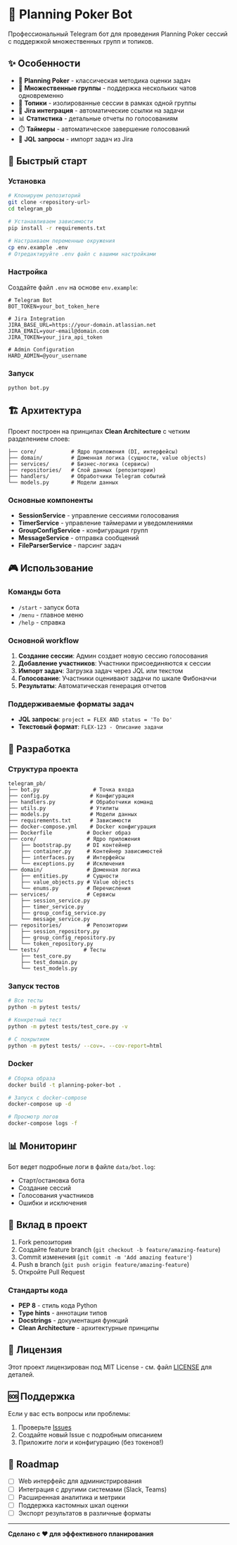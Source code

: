 # 🎯 Planning Poker Bot

Профессиональный Telegram бот для проведения Planning Poker сессий с поддержкой множественных групп и топиков.

## ✨ Особенности

- 🎲 **Planning Poker** - классическая методика оценки задач
- 👥 **Множественные группы** - поддержка нескольких чатов одновременно
- 🧵 **Топики** - изолированные сессии в рамках одной группы
- 🔗 **Jira интеграция** - автоматические ссылки на задачи
- 📊 **Статистика** - детальные отчеты по голосованиям
- ⏱️ **Таймеры** - автоматическое завершение голосований
- 🎯 **JQL запросы** - импорт задач из Jira

## 🚀 Быстрый старт

### Установка

```bash
# Клонируем репозиторий
git clone <repository-url>
cd telegram_pb

# Устанавливаем зависимости
pip install -r requirements.txt

# Настраиваем переменные окружения
cp env.example .env
# Отредактируйте .env файл с вашими настройками
```

### Настройка

Создайте файл `.env` на основе `env.example`:

```env
# Telegram Bot
BOT_TOKEN=your_bot_token_here

# Jira Integration
JIRA_BASE_URL=https://your-domain.atlassian.net
JIRA_EMAIL=your-email@domain.com
JIRA_TOKEN=your_jira_api_token

# Admin Configuration
HARD_ADMIN=@your_username
```

### Запуск

```bash
python bot.py
```

## 🏗️ Архитектура

Проект построен на принципах **Clean Architecture** с четким разделением слоев:

```
├── core/           # Ядро приложения (DI, интерфейсы)
├── domain/         # Доменная логика (сущности, value objects)
├── services/       # Бизнес-логика (сервисы)
├── repositories/   # Слой данных (репозитории)
├── handlers/       # Обработчики Telegram событий
└── models.py       # Модели данных
```

### Основные компоненты

- **SessionService** - управление сессиями голосования
- **TimerService** - управление таймерами и уведомлениями
- **GroupConfigService** - конфигурация групп
- **MessageService** - отправка сообщений
- **FileParserService** - парсинг задач

## 🎮 Использование

### Команды бота

- `/start` - запуск бота
- `/menu` - главное меню
- `/help` - справка

### Основной workflow

1. **Создание сессии**: Админ создает новую сессию голосования
2. **Добавление участников**: Участники присоединяются к сессии
3. **Импорт задач**: Загрузка задач через JQL или текстом
4. **Голосование**: Участники оценивают задачи по шкале Фибоначчи
5. **Результаты**: Автоматическая генерация отчетов

### Поддерживаемые форматы задач

- **JQL запросы**: `project = FLEX AND status = 'To Do'`
- **Текстовый формат**: `FLEX-123 - Описание задачи`

## 🔧 Разработка

### Структура проекта

```
telegram_pb/
├── bot.py                 # Точка входа
├── config.py             # Конфигурация
├── handlers.py           # Обработчики команд
├── utils.py              # Утилиты
├── models.py             # Модели данных
├── requirements.txt      # Зависимости
├── docker-compose.yml    # Docker конфигурация
├── Dockerfile           # Docker образ
├── core/                # Ядро приложения
│   ├── bootstrap.py     # DI контейнер
│   ├── container.py     # Контейнер зависимостей
│   ├── interfaces.py    # Интерфейсы
│   └── exceptions.py    # Исключения
├── domain/              # Доменная логика
│   ├── entities.py      # Сущности
│   ├── value_objects.py # Value objects
│   └── enums.py         # Перечисления
├── services/            # Сервисы
│   ├── session_service.py
│   ├── timer_service.py
│   ├── group_config_service.py
│   └── message_service.py
├── repositories/        # Репозитории
│   ├── session_repository.py
│   ├── group_config_repository.py
│   └── token_repository.py
└── tests/              # Тесты
    ├── test_core.py
    ├── test_domain.py
    └── test_models.py
```

### Запуск тестов

```bash
# Все тесты
python -m pytest tests/

# Конкретный тест
python -m pytest tests/test_core.py -v

# С покрытием
python -m pytest tests/ --cov=. --cov-report=html
```

### Docker

```bash
# Сборка образа
docker build -t planning-poker-bot .

# Запуск с docker-compose
docker-compose up -d

# Просмотр логов
docker-compose logs -f
```

## 📊 Мониторинг

Бот ведет подробные логи в файле `data/bot.log`:

- Старт/остановка бота
- Создание сессий
- Голосования участников
- Ошибки и исключения

## 🤝 Вклад в проект

1. Fork репозитория
2. Создайте feature branch (`git checkout -b feature/amazing-feature`)
3. Commit изменения (`git commit -m 'Add amazing feature'`)
4. Push в branch (`git push origin feature/amazing-feature`)
5. Откройте Pull Request

### Стандарты кода

- **PEP 8** - стиль кода Python
- **Type hints** - аннотации типов
- **Docstrings** - документация функций
- **Clean Architecture** - архитектурные принципы

## 📝 Лицензия

Этот проект лицензирован под MIT License - см. файл [LICENSE](LICENSE) для деталей.

## 🆘 Поддержка

Если у вас есть вопросы или проблемы:

1. Проверьте [Issues](https://github.com/your-repo/issues)
2. Создайте новый Issue с подробным описанием
3. Приложите логи и конфигурацию (без токенов!)

## 🎯 Roadmap

- [ ] Web интерфейс для администрирования
- [ ] Интеграция с другими системами (Slack, Teams)
- [ ] Расширенная аналитика и метрики
- [ ] Поддержка кастомных шкал оценки
- [ ] Экспорт результатов в различные форматы

---

**Сделано с ❤️ для эффективного планирования**